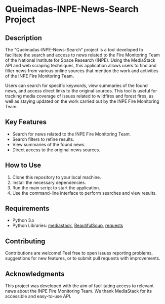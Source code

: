 # Queimadas-INPE-News-Search Project

## Description

The "Queimadas-INPE-News-Search" project is a tool developed to facilitate the search and access to news related to the Fire Monitoring Team of the National Institute for Space Research (INPE). Using the MediaStack API and web scraping techniques, this application allows users to find and filter news from various online sources that mention the work and activities of the INPE Fire Monitoring Team.

Users can search for specific keywords, view summaries of the found news, and access direct links to the original sources. This tool is useful for tracking media coverage of issues related to wildfires and forest fires, as well as staying updated on the work carried out by the INPE Fire Monitoring Team.

## Key Features

- Search for news related to the INPE Fire Monitoring Team.
- Search filters to refine results.
- View summaries of the found news.
- Direct access to the original news sources.

## How to Use

1. Clone this repository to your local machine.
2. Install the necessary dependencies.
3. Run the main script to start the application.
4. Use the command-line interface to perform searches and view results.

## Requirements

- Python 3.x
- Python Libraries: [mediastack](https://pypi.org/project/mediastack/), [BeautifulSoup](https://pypi.org/project/beautifulsoup4/), [requests](https://pypi.org/project/requests/)

## Contributing

Contributions are welcome! Feel free to open issues reporting problems, suggestions for new features, or to submit pull requests with improvements.

## Acknowledgments

This project was developed with the aim of facilitating access to relevant news about the INPE Fire Monitoring Team. We thank MediaStack for its accessible and easy-to-use API.
